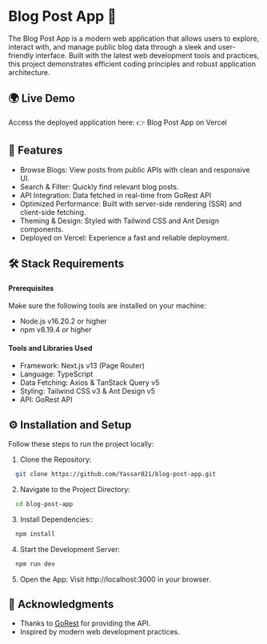 # Blog Post App 🚀

The Blog Post App is a modern web application that allows users to explore, interact with, and manage public blog data through a sleek and user-friendly interface. Built with the latest web development tools and practices, this project demonstrates efficient coding principles and robust application architecture.

## 🌍 Live Demo

Access the deployed application here:
👉 Blog Post App on Vercel

## 📝 Features

- Browse Blogs: View posts from public APIs with clean and responsive UI.
- Search & Filter: Quickly find relevant blog posts.
- API Integration: Data fetched in real-time from GoRest API
- Optimized Performance: Built with server-side rendering (SSR) and client-side fetching.
- Theming & Design: Styled with Tailwind CSS and Ant Design components.
- Deployed on Vercel: Experience a fast and reliable deployment.

## 🛠️ Stack Requirements

#### Prerequisites

Make sure the following tools are installed on your machine:

- Node.js v16.20.2 or higher
- npm v8.19.4 or higher

#### Tools and Libraries Used

- Framework: Next.js v13 (Page Router)
- Language: TypeScript
- Data Fetching: Axios & TanStack Query v5
- Styling: Tailwind CSS v3 & Ant Design v5
- API: GoRest API

## ⚙️ Installation and Setup

Follow these steps to run the project locally:

1. Clone the Repository:

```bash
  git clone https://github.com/Yassar021/blog-post-app.git
```

2. Navigate to the Project Directory:

```bash
  cd blog-post-app
```

3. Install Dependencies::

```bash
  npm install
```

4. Start the Development Server:

```bash
  npm run dev
```

5. Open the App:
   Visit http://localhost:3000 in your browser.

## 🌟 Acknowledgments

- Thanks to [GoRest](https://gorest.co.in/) for providing the API.
- Inspired by modern web development practices.
